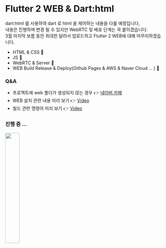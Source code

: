# Flutter 2 WEB & Dart:html

dart:html 를 사용하여 dart 로 html 을 제어하는 내용을 다룰 예정입니다,
<br />
내용은 진행하며 변경 될 수 있지만 WebRTC 및 배포 단계는 꼭 붙이겠습니다.
<br />
3월 마지막 보름 동안 최대한 달려서 업로드하고 Flutter 2 WEB에 대해 마무리하겠습니다.
<br />
- HTML & CSS 👋
- JS 👋
- WebRTC & Server 👋
- WEB Build Release & Deploy(Github Pages & AWS & Naver Cloud ... ) 👋

### Q&A
- 프로젝트에 web 폴더가 생성되지 않는 경우 👉 [네이버 카페](https://cafe.naver.com/flutterjames/103)
- WEB 설치 관련 내용 미리 보기 👉 [Video](https://youtu.be/ecVj_8xsmkE?list=PLIKnSA4GMR4O9uTZvKLq9UWx3I8biurBr)
- 빌드 관련 명령어 미리 보기 👉 [Video](https://youtu.be/WWSI8abaVYo)

### 진행 중 ...

<img width="30%" src="https://user-images.githubusercontent.com/56661529/111205359-81c68c80-860a-11eb-8bbe-bf544885f475.png" />
